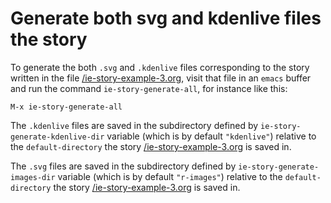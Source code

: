 # Generate both svg and kdenlive files the story

To generate the both `.svg` and `.kdenlive` files corresponding to the
story written in the file [/ie-story-example-3.org](./ie-story-example-3.org),
visit that file in an `emacs` buffer and run the command
`ie-story-generate-all`, for instance like this:

```
M-x ie-story-generate-all
```

The `.kdenlive` files are saved in the subdirectory
defined by `ie-story-generate-kdenlive-dir` variable (which is by
default `"kdenlive"`) relative to the `default-directory` the story
[/ie-story-example-3.org](./ie-story-example-3.org) is saved in.

The `.svg` files are saved in the subdirectory
defined by `ie-story-generate-images-dir` variable (which is by
default `"r-images"`) relative to the `default-directory` the story
[/ie-story-example-3.org](./ie-story-example-3.org) is saved in.
